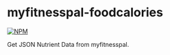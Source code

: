 # myfitnesspal-foodcalories

[![NPM](https://nodei.co/npm/myfitnesspal-foodcalories.png)](https://nodei.co/npm/myfitnesspal-foodcalories/)

Get JSON Nutrient Data from myfitnesspal.
